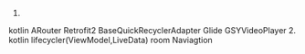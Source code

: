 
1. 
kotlin ARouter Retrofit2 BaseQuickRecyclerAdapter Glide GSYVideoPlayer 
2. 
kotlin lifecycler(ViewModel,LiveData) room  Naviagtion